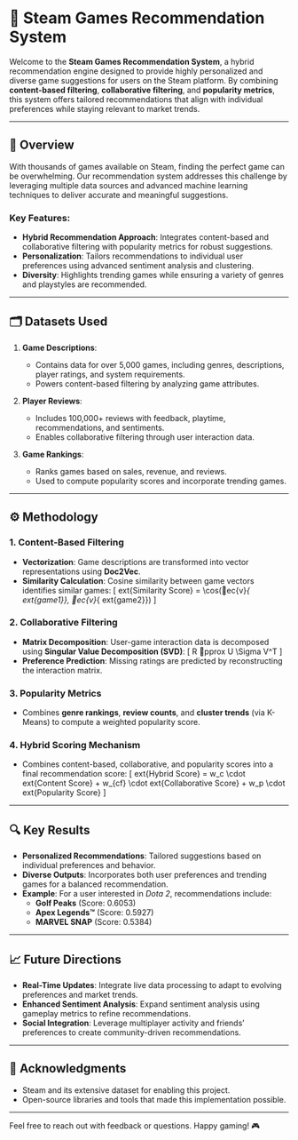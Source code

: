 
# 🚀 Steam Games Recommendation System

Welcome to the **Steam Games Recommendation System**, a hybrid recommendation engine designed to provide highly personalized and diverse game suggestions for users on the Steam platform. By combining **content-based filtering**, **collaborative filtering**, and **popularity metrics**, this system offers tailored recommendations that align with individual preferences while staying relevant to market trends.

---

## 📖 Overview

With thousands of games available on Steam, finding the perfect game can be overwhelming. Our recommendation system addresses this challenge by leveraging multiple data sources and advanced machine learning techniques to deliver accurate and meaningful suggestions.

### Key Features:
- **Hybrid Recommendation Approach**: Integrates content-based and collaborative filtering with popularity metrics for robust suggestions.
- **Personalization**: Tailors recommendations to individual user preferences using advanced sentiment analysis and clustering.
- **Diversity**: Highlights trending games while ensuring a variety of genres and playstyles are recommended.

---

## 🗂️ Datasets Used

1. **Game Descriptions**:
   - Contains data for over 5,000 games, including genres, descriptions, player ratings, and system requirements.
   - Powers content-based filtering by analyzing game attributes.

2. **Player Reviews**:
   - Includes 100,000+ reviews with feedback, playtime, recommendations, and sentiments.
   - Enables collaborative filtering through user interaction data.

3. **Game Rankings**:
   - Ranks games based on sales, revenue, and reviews.
   - Used to compute popularity scores and incorporate trending games.

---

## ⚙️ Methodology

### **1. Content-Based Filtering**
- **Vectorization**: Game descriptions are transformed into vector representations using **Doc2Vec**.
- **Similarity Calculation**: Cosine similarity between game vectors identifies similar games:
  \[
  	ext{Similarity Score} = \cos(ec{v}_{	ext{game1}}, ec{v}_{	ext{game2}})
  \]

### **2. Collaborative Filtering**
- **Matrix Decomposition**: User-game interaction data is decomposed using **Singular Value Decomposition (SVD)**:
  \[
  R pprox U \Sigma V^T
  \]
- **Preference Prediction**: Missing ratings are predicted by reconstructing the interaction matrix.

### **3. Popularity Metrics**
- Combines **genre rankings**, **review counts**, and **cluster trends** (via K-Means) to compute a weighted popularity score.

### **4. Hybrid Scoring Mechanism**
- Combines content-based, collaborative, and popularity scores into a final recommendation score:
  \[
  	ext{Hybrid Score} = w_c \cdot 	ext{Content Score} + w_{cf} \cdot 	ext{Collaborative Score} + w_p \cdot 	ext{Popularity Score}
  \]

---

## 🔍 Key Results

- **Personalized Recommendations**: Tailored suggestions based on individual preferences and behavior.
- **Diverse Outputs**: Incorporates both user preferences and trending games for a balanced recommendation.
- **Example**:
  For a user interested in *Dota 2*, recommendations include:
  - **Golf Peaks** (Score: 0.6053)
  - **Apex Legends™** (Score: 0.5927)
  - **MARVEL SNAP** (Score: 0.5384)

---

## 📈 Future Directions

- **Real-Time Updates**: Integrate live data processing to adapt to evolving preferences and market trends.  
- **Enhanced Sentiment Analysis**: Expand sentiment analysis using gameplay metrics to refine recommendations.  
- **Social Integration**: Leverage multiplayer activity and friends’ preferences to create community-driven recommendations.  

---

## 🤝 Acknowledgments

- Steam and its extensive dataset for enabling this project.
- Open-source libraries and tools that made this implementation possible.

---

Feel free to reach out with feedback or questions. Happy gaming! 🎮
